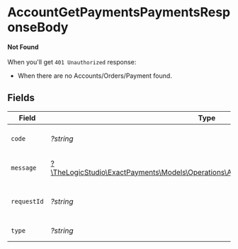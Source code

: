 # AccountGetPaymentsPaymentsResponseBody

**Not Found**\
\
When you'll get `401 Unauthorized` response:
- When there are no Accounts/Orders/Payment found.



## Fields

| Field                                                                                                                                              | Type                                                                                                                                               | Required                                                                                                                                           | Description                                                                                                                                        | Example                                                                                                                                            |
| -------------------------------------------------------------------------------------------------------------------------------------------------- | -------------------------------------------------------------------------------------------------------------------------------------------------- | -------------------------------------------------------------------------------------------------------------------------------------------------- | -------------------------------------------------------------------------------------------------------------------------------------------------- | -------------------------------------------------------------------------------------------------------------------------------------------------- |
| `code`                                                                                                                                             | *?string*                                                                                                                                          | :heavy_minus_sign:                                                                                                                                 | Code of the api error.                                                                                                                             | payments-not-found-error                                                                                                                           |
| `message`                                                                                                                                          | [?\TheLogicStudio\ExactPayments\Models\Operations\AccountGetPaymentsPaymentsMessage](../../Models/Operations/AccountGetPaymentsPaymentsMessage.md) | :heavy_minus_sign:                                                                                                                                 | Message explaining the error.                                                                                                                      | No account found.                                                                                                                                  |
| `requestId`                                                                                                                                        | *?string*                                                                                                                                          | :heavy_minus_sign:                                                                                                                                 | Request identifier in UUID format.                                                                                                                 | bcc78633-cd09-4e7d-8f3b-d593fdc1439c                                                                                                               |
| `type`                                                                                                                                             | *?string*                                                                                                                                          | :heavy_minus_sign:                                                                                                                                 | Type of the error.                                                                                                                                 | resource-not-found-error                                                                                                                           |